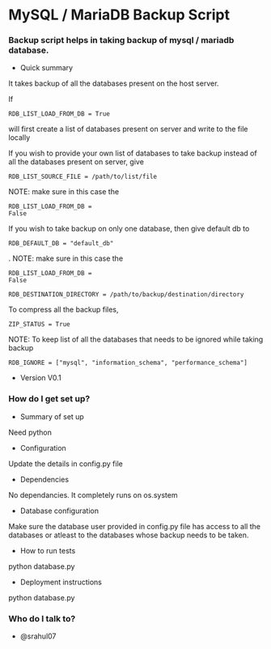 # MySQL / MariaDB Backup Script #

### Backup script helps in taking backup of mysql / mariadb database. ###

* Quick summary

It takes backup of all the databases present on the host server.

If <pre><code>RDB_LIST_LOAD_FROM_DB = True</code></pre> will first create a list of databases present on server and write to the file locally

If you wish to provide your own list of databases to take backup instead of all the databases present on server, give <pre><code>RDB_LIST_SOURCE_FILE  = /path/to/list/file</code></pre>
NOTE: make sure in this case the <pre><code>RDB_LIST_LOAD_FROM_DB = False</code></pre>

If you wish to take backup on only one database, then give default db to <pre><code>RDB_DEFAULT_DB = "default_db"</code></pre>.
NOTE: make sure in this case the <pre><code>RDB_LIST_LOAD_FROM_DB = False</code></pre>

<pre><code>RDB_DESTINATION_DIRECTORY = /path/to/backup/destination/directory</code></pre>

To compress all the backup files,
<pre><code>ZIP_STATUS = True</code></pre>


NOTE: To keep list of all the databases that needs to be ignored while taking backup
<pre><code>RDB_IGNORE = ["mysql", "information_schema", "performance_schema"]</code></pre>


* Version
V0.1

### How do I get set up? ###

* Summary of set up

Need python

* Configuration

Update the details in config.py file

* Dependencies

No dependancies. It completely runs on os.system

* Database configuration

Make sure the database user provided in config.py file has access to all the databases or atleast to the databases whose backup needs to be taken.

* How to run tests

python database.py 

* Deployment instructions

python database.py 


### Who do I talk to? ###

* @srahul07
